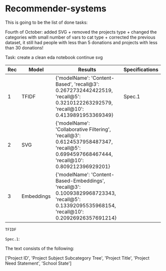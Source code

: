# Recommender-systems

This is going to be the list of done tasks:

Fourth of October: added SVG + removed the projects type + changed the categories with small number of vars to cat type + corrected the previous dataset, it still had people with less than 5 donations and projects with less than 30 donations!

Task: 
create a clean eda notebook
continue svg

| Rec | Model  | Results | Specifications |
| -- | ------------- | ------------- | ------------- |
| 1 | TFIDF  | {'modelName': 'Content-Based', 'recall@3': 0.2672732442422519, 'recall@5': 0.3210122263292579, 'recall@10': 0.4139891953369349}  | Spec.1 |
| 2 | SVG  | {'modelName': 'Collaborative Filtering', 'recall@3': 0.6124537958487347, 'recall@5': 0.6994597668467444, 'recall@10': 0.809212396929201}  | |
| 3 | Embeddings  | {'modelName': 'Content-Based-Embeddings', 'recall@3': 0.10093829968723343, 'recall@5': 0.13392095535968154, 'recall@10': 0.20926926357691214} | |


`TFIDF`


`Spec.1`: 

The text consists of the following:

['Project ID', 'Project Subject Subcategory Tree', 'Project Title', 'Project Need Statement', 'School State']